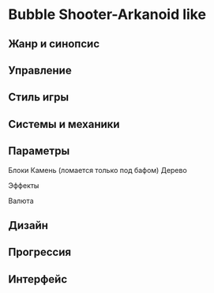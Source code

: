 # Bubble Shooter-Arkanoid like

## Жанр и синопсис

## Управление

## Стиль игры

## Системы и механики

## Параметры
Блоки
Камень (ломается только под бафом)
Дерево


Эффекты


Валюта


## Дизайн

## Прогрессия

## Интерфейс


